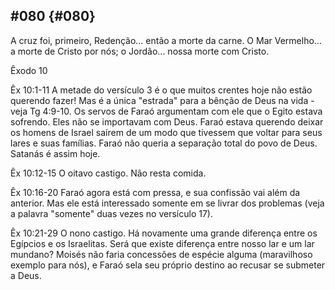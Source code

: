 ## #080 {#080}

A cruz foi, primeiro, Redenção... então a morte da carne. O Mar Vermelho... a morte de Cristo por nós; o Jordão... nossa morte com Cristo.

Êxodo 10

Êx 10:1-11 A metade do versículo 3 é o que muitos crentes hoje não estão querendo fazer! Mas é a única &quot;estrada&quot; para a bênção de Deus na vida - veja Tg 4:9-10\. Os servos de Faraó argumentam com ele que o Egito estava sofrendo. Eles não se importavam com Deus. Faraó estava querendo deixar os homens de Israel saírem de um modo que tivessem que voltar para seus lares e suas famílias. Faraó não queria a separação total do povo de Deus. Satanás é assim hoje.

Êx 10:12-15 O oitavo castigo. Não resta comida.

Êx 10:16-20 Faraó agora está com pressa, e sua confissão vai além da anterior. Mas ele está interessado somente em se livrar dos problemas (veja a palavra &quot;somente&quot; duas vezes no versículo 17).

Êx 10:21-29 O nono castigo. Há novamente uma grande diferença entre os Egípcios e os Israelitas. Será que existe diferença entre nosso lar e um lar mundano? Moisés não faria concessões de espécie alguma (maravilhoso exemplo para nós), e Faraó sela seu próprio destino ao recusar se submeter a Deus.